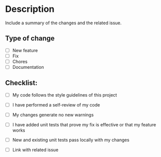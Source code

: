 # Description

Include a summary of the changes and the related issue.

## Type of change

- [ ] New feature
- [ ] Fix
- [ ] Chores
- [ ] Documentation 

## Checklist:

- [ ] My code follows the style guidelines of this project
- [ ] I have performed a self-review of my code
- [ ] My changes generate no new warnings
- [ ] I have added unit tests that prove my fix is effective or that my feature works
- [ ] New and existing unit tests pass locally with my changes
- [ ] Link with related issue


